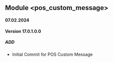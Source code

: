 ## Module <pos_custom_message>

#### 07.02.2024
#### Version 17.0.1.0.0
##### ADD
- Initial Commit for POS Custom Message
